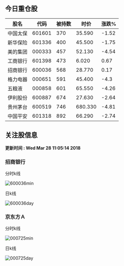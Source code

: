 
## 今日重仓股 

|股名|代码|被持数|时价|涨跌%|
|---|---|---|---|---|
|中国太保|601601|370|35.590|-1.52|
|新华保险|601336|400|45.500|-1.75|
|美的集团|000333|457|52.130|-4.54|
|工商银行|601398|473|6.020|0.67|
|招商银行|600036|568|28.770|0.17|
|格力电器|000651|591|45.400|-4.3|
|五粮液|000858|601|65.550|-4.26|
|伊利股份|600887|674|27.630|-2.64|
|贵州茅台|600519|746|680.330|-4.81|
|中国平安|601318|892|66.290|-2.74|

## 关注股信息
**更新时间 : Wed Mar 28 11:05:14 2018**
### 招商银行 
分时k线

![600036min](http://image.sinajs.cn/newchart/min/n/sh600036.gif)

日k线

![600036day](http://image.sinajs.cn/newchart/daily/n/sh600036.gif)

### 京东方Ａ 
分时k线

![000725min](http://image.sinajs.cn/newchart/min/n/sz000725.gif)

日k线

![000725day](http://image.sinajs.cn/newchart/daily/n/sz000725.gif)
